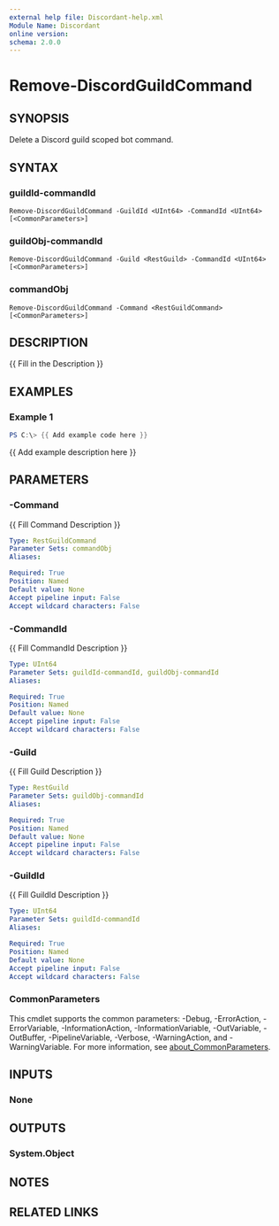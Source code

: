 ```yaml
---
external help file: Discordant-help.xml
Module Name: Discordant
online version:
schema: 2.0.0
---
```


# Remove-DiscordGuildCommand

## SYNOPSIS
Delete a Discord guild scoped bot command.

## SYNTAX

### guildId-commandId
```
Remove-DiscordGuildCommand -GuildId <UInt64> -CommandId <UInt64> [<CommonParameters>]
```

### guildObj-commandId
```
Remove-DiscordGuildCommand -Guild <RestGuild> -CommandId <UInt64> [<CommonParameters>]
```

### commandObj
```
Remove-DiscordGuildCommand -Command <RestGuildCommand> [<CommonParameters>]
```

## DESCRIPTION
{{ Fill in the Description }}

## EXAMPLES

### Example 1
```powershell
PS C:\> {{ Add example code here }}
```

{{ Add example description here }}

## PARAMETERS

### -Command
{{ Fill Command Description }}

```yaml
Type: RestGuildCommand
Parameter Sets: commandObj
Aliases:

Required: True
Position: Named
Default value: None
Accept pipeline input: False
Accept wildcard characters: False
```

### -CommandId
{{ Fill CommandId Description }}

```yaml
Type: UInt64
Parameter Sets: guildId-commandId, guildObj-commandId
Aliases:

Required: True
Position: Named
Default value: None
Accept pipeline input: False
Accept wildcard characters: False
```

### -Guild
{{ Fill Guild Description }}

```yaml
Type: RestGuild
Parameter Sets: guildObj-commandId
Aliases:

Required: True
Position: Named
Default value: None
Accept pipeline input: False
Accept wildcard characters: False
```

### -GuildId
{{ Fill GuildId Description }}

```yaml
Type: UInt64
Parameter Sets: guildId-commandId
Aliases:

Required: True
Position: Named
Default value: None
Accept pipeline input: False
Accept wildcard characters: False
```

### CommonParameters
This cmdlet supports the common parameters: -Debug, -ErrorAction, -ErrorVariable, -InformationAction, -InformationVariable, -OutVariable, -OutBuffer, -PipelineVariable, -Verbose, -WarningAction, and -WarningVariable. For more information, see [about_CommonParameters](http://go.microsoft.com/fwlink/?LinkID=113216).

## INPUTS

### None

## OUTPUTS

### System.Object
## NOTES

## RELATED LINKS
